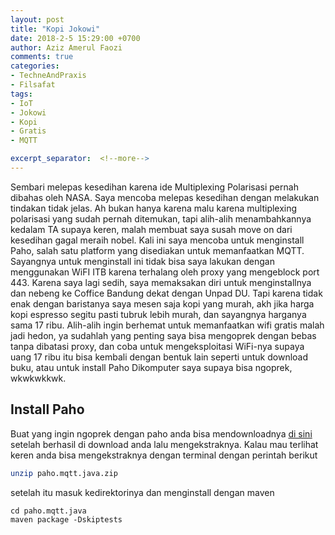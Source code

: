 ```yaml
---
layout: post
title: "Kopi Jokowi"
date: 2018-2-5 15:29:00 +0700
author: Aziz Amerul Faozi
comments: true
categories: 
- TechneAndPraxis
- Filsafat
tags:
- IoT
- Jokowi
- Kopi
- Gratis
- MQTT

excerpt_separator:  <!--more-->
---
```

Sembari melepas kesedihan karena ide Multiplexing Polarisasi pernah dibahas oleh NASA. Saya mencoba melepas kesedihan dengan melakukan tindakan tidak jelas. Ah bukan hanya karena malu karena multiplexing polarisasi yang sudah pernah ditemukan, tapi alih-alih menambahkannya kedalam TA supaya keren, malah membuat saya susah move on dari kesedihan gagal meraih nobel. Kali ini saya mencoba untuk menginstall Paho, salah satu platform yang disediakan untuk memanfaatkan MQTT. Sayangnya untuk menginstall ini tidak bisa saya lakukan dengan menggunakan WiFI ITB karena terhalang oleh proxy yang mengeblock port 443. Karena saya lagi sedih, saya memaksakan diri untuk menginstallnya dan nebeng ke Coffice Bandung dekat dengan Unpad DU. Tapi karena tidak enak dengan baristanya saya mesen saja kopi yang murah, akh jika harga kopi espresso segitu pasti tubruk lebih murah, dan sayangnya harganya sama 17 ribu. Alih-alih ingin berhemat untuk memanfaatkan wifi gratis malah jadi hedon, ya sudahlah yang penting saya bisa mengoprek dengan bebas tanpa dibatasi proxy, dan coba untuk mengeksploitasi WiFi-nya supaya uang 17 ribu itu bisa kembali dengan bentuk lain seperti untuk download buku, atau untuk install Paho Dikomputer saya supaya bisa ngoprek, wkwkwkkwk.

## Install Paho
Buat yang ingin ngoprek dengan paho anda bisa mendownloadnya [di sini](https://codeload.github.com/eclipse/paho.mqtt.java/zip/master)
setelah berhasil di download anda lalu mengekstraknya. Kalau mau terlihat keren anda bisa mengekstraknya dengan terminal dengan perintah berikut 

```bash
unzip paho.mqtt.java.zip
```
setelah itu masuk kedirektorinya dan menginstall dengan maven

```
cd paho.mqtt.java
maven package -Dskiptests
```
